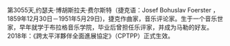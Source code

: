 第3055天,约瑟夫·博胡斯拉夫·费尔斯特（捷克语：Josef Bohuslav Foerster ，1859年12月30日－1951年5月29日)，捷克作曲家，音乐评论家。生于一个音乐世家，早年就学于布拉格音乐学院，毕业后曾担任乐评家，并成为马勒的好友。
2018年：《跨太平洋夥伴全面進展協定》（CPTPP）正式生效。
